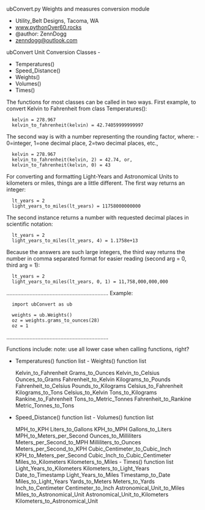 ubConvert.py
Weights and measures conversion module

- Utility_Belt Designs, Tacoma, WA
- www.pythonOver60.rocks
- @author: ZennDogg
- zenndogg@outlook.com

ubConvert Unit Conversion Classes -

  - Temperatures()
  - Speed_Distance()
  - Weights()
  - Volumes()
  - Times()

  The functions for most classes can be called in two ways.
  First example, to convert Kelvin to Fahrenheit from class Temperatures():

      kelvin = 278.967
      kelvin_to_fahrenheit(kelvin) = 42.74059999999997

  The second way is with a number representing the rounding factor, where:
      - 0=integer, 1=one decimal place, 2=two decimal places, etc.,

      kelvin = 278.967
      kelvin_to_fahrenheit(kelvin, 2) = 42.74, or,
      kelvin_to_fahrenheit(kelvin, 0) = 43

  For converting and formatting Light-Years and Astronomical Units to kilometers
  or miles, things are a little different. The first way returns an integer:

      lt_years = 2
      light_years_to_miles(lt_years) = 11758000000000

  The second instance returns a number with requested decimal places in
  scientific notation:

      lt_years = 2
      light_years_to_miles(lt_years, 4) = 1.1758e+13

  Because the answers are such large integers, the third way returns the number
  in comma separated format for easier reading (second arg = 0, third arg = 1):

      lt_years = 2
      light_years_to_miles(lt_years, 0, 1) = 11,758,000,000,000

  ..................................................................
  Example:

      import ubConvert as ub

      weights = ub.Weights()
      oz = weights.grams_to_ounces(28)
      oz = 1

  ..................................................................

  Functions include: note: use all lower case when calling functions, right?

  - Temperatures() function list            - Weights() function list

      Kelvin_to_Fahrenheit                      Grams_to_Ounces
      Kelvin_to_Celsius                         Ounces_to_Grams
      Fahrenheit_to_Kelvin                      Kilograms_to_Pounds
      Fahrenheit_to_Celsius                     Pounds_to_Kilograms
      Celsius_to_Fahrenheit                     Kilograms_to_Tons
      Celsius_to_Kelvin                         Tons_to_Kilograms
      Rankine_to_Fahrenheit                     Tons_to_Metric_Tonnes
      Fahrenheit_to_Rankine                     Metric_Tonnes_to_Tons

  - Speed_Distance() function list          - Volumes() function list

      MPH_to_KPH                                 Liters_to_Gallons
      KPH_to_MPH                                 Gallons_to_Liters
      MPH_to_Meters_per_Second                   Ounces_to_Milliliters
      Meters_per_Second_to_MPH                   Milliliters_to_Ounces
      Meters_per_Second_to_KPH                   Cubic_Centimeter_to_Cubic_Inch
      KPH_to_Meters_per_Second                   Cubic_Inch_to_Cubic_Centimeter
      Miles_to_Kilometers
      Kilometers_to_Miles                    - Times() function list
      Light_Years_to_Kilometers
      Kilometers_to_Light_Years                  Date_to_Timestamp
      Light_Years_to_Miles                       Timestamp_to_Date
      Miles_to_Light_Years
      Yards_to_Meters
      Meters_to_Yards
      Inch_to_Centimeter
      Centimeter_to_Inch
      Astronomical_Unit_to_Miles
      Miles_to_Astronomical_Unit
      Astronomical_Unit_to_Kilometers
      Kilometers_to_Astronomical_Unit
